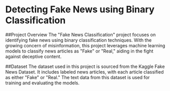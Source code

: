 # Detecting Fake News using Binary Classification

##Project Overview
The "Fake News Classification" project focuses on identifying fake news using binary classification techniques. With the growing concern of misinformation, this project leverages machine learning models to classify news articles as "Fake" or "Real," aiding in the fight against deceptive content.

##Dataset
The dataset used in this project is sourced from the Kaggle Fake News Dataset. It includes labeled news articles, with each article classified as either "Fake" or "Real." The text data from this dataset is used for training and evaluating the models.
